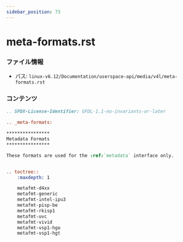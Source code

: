 ```yaml
---
sidebar_position: 73
---
```

# meta-formats.rst

### ファイル情報

- パス: `linux-v6.12/Documentation/userspace-api/media/v4l/meta-formats.rst`

### コンテンツ

```rst
.. SPDX-License-Identifier: GFDL-1.1-no-invariants-or-later

.. _meta-formats:

****************
Metadata Formats
****************

These formats are used for the :ref:`metadata` interface only.


.. toctree::
    :maxdepth: 1

    metafmt-d4xx
    metafmt-generic
    metafmt-intel-ipu3
    metafmt-pisp-be
    metafmt-rkisp1
    metafmt-uvc
    metafmt-vivid
    metafmt-vsp1-hgo
    metafmt-vsp1-hgt

```
